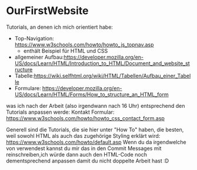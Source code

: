 # OurFirstWebsite

Tutorials, an denen ich mich orientiert habe:
- Top-Navigation: https://www.w3schools.com/howto/howto_js_topnav.asp
  - enthält Beispiel für HTML und CSS
- allgemeiner Aufbau:https://developer.mozilla.org/en-US/docs/Learn/HTML/Introduction_to_HTML/Document_and_website_structure
- Tabelle:https://wiki.selfhtml.org/wiki/HTML/Tabellen/Aufbau_einer_Tabelle
- Formulare: https://developer.mozilla.org/en-US/docs/Learn/HTML/Forms/How_to_structure_an_HTML_form

was ich nach der Arbeit (also irgendwann nach 16 Uhr) entsprechend den Tutorials anpassen werde:
Kontakt Formular: https://www.w3schools.com/howto/howto_css_contact_form.asp

Generell sind die Tutorials, die sie hier unter "How To" haben, die besten, weil sowohl HTML als auch das zugehörige Styling erklärt wird: https://www.w3schools.com/howto/default.asp
Wenn du da irgendwelche von verwendest kannst du mir das in den Commit Messages mit reinschreiben,ich würde dann auch den HTML-Code noch dementsprechend anpassen damit du nicht doppelte Arbeit hast :D
